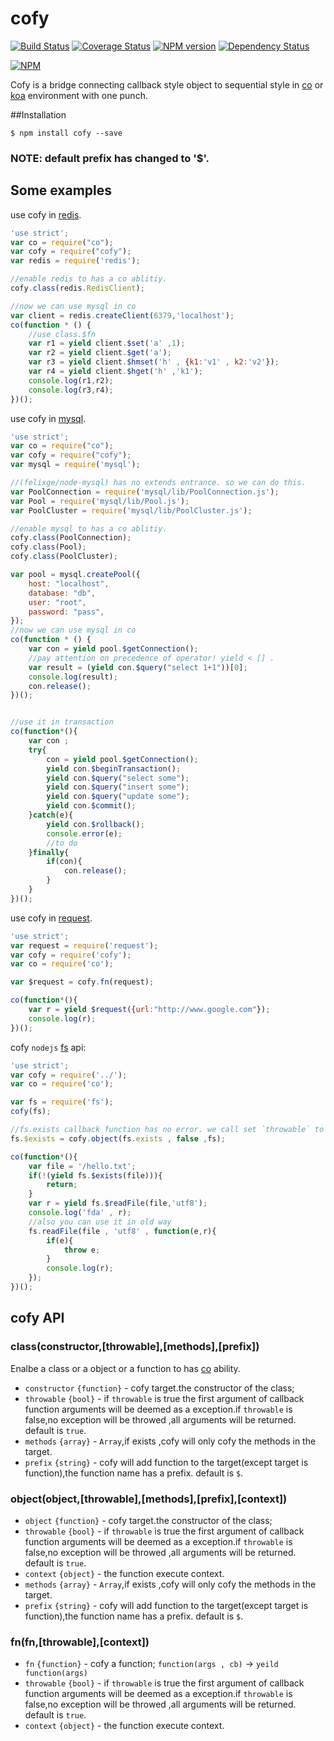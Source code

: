 cofy
====
[![Build Status](https://travis-ci.org/RocksonZeta/cofy.svg?branch=master)](https://travis-ci.org/RocksonZeta/cofy)
[![Coverage Status](https://coveralls.io/repos/RocksonZeta/cofy/badge.png?branch=master)](https://coveralls.io/r/RocksonZeta/cofy?branch=master)
[![NPM version](https://badge.fury.io/js/cofy.svg)](http://badge.fury.io/js/cofy)
[![Dependency Status](https://david-dm.org/RocksonZeta/cofy.svg)](https://david-dm.org/RocksonZeta/cofy)

[![NPM](https://nodei.co/npm/cofy.png?downloads=true&downloadRank=true&stars=true)](https://nodei.co/npm/cofy/)

Cofy is a bridge connecting callback style object to sequential style in [co](https://github.com/visionmedia/co) or [koa](https://github.com/koajs/koa) environment with one punch.

##Installation
```
$ npm install cofy --save
```

### NOTE: default prefix has changed to '$'.

## Some examples

use cofy in [redis](https://github.com/mranney/node_redis).
```javascript
'use strict';
var co = require("co");
var cofy = require("cofy");
var redis = require('redis');

//enable redis to has a co ablitiy.
cofy.class(redis.RedisClient);

//now we can use mysql in co 
var client = redis.createClient(6379,'localhost');
co(function * () {
	//use class.$fn
	var r1 = yield client.$set('a' ,1);
	var r2 = yield client.$get('a');
	var r3 = yield client.$hmset('h' , {k1:'v1' , k2:'v2'});
	var r4 = yield client.$hget('h' ,'k1');
	console.log(r1,r2);
	console.log(r3,r4);
})();
```

use cofy in [mysql](https://github.com/felixge/node-mysql).
```javascript
'use strict';
var co = require("co");
var cofy = require("cofy");
var mysql = require('mysql');

//(felixge/node-mysql) has no extends entrance. so we can do this.
var PoolConnection = require('mysql/lib/PoolConnection.js');
var Pool = require('mysql/lib/Pool.js');
var PoolCluster = require('mysql/lib/PoolCluster.js');

//enable mysql to has a co ablitiy.
cofy.class(PoolConnection);
cofy.class(Pool);
cofy.class(PoolCluster);

var pool = mysql.createPool({
	host: "localhost",
    database: "db",
    user: "root",
    password: "pass",
});
//now we can use mysql in co 
co(function * () {
	var con = yield pool.$getConnection();
	//pay attention on precedence of operator! yield < [] .
	var result = (yield con.$query("select 1+1"))[0]; 
	console.log(result);
	con.release();
})();


//use it in transaction
co(function*(){
	var con ;
	try{
		con = yield pool.$getConnection();
		yield con.$beginTransaction();
		yield con.$query("select some");
		yield con.$query("insert some");
		yield con.$query("update some");
		yield con.$commit();
	}catch(e){
		yield con.$rollback();
		console.error(e);
		//to do 
	}finally{
		if(con){
			con.release();
		}
	}
})();
```

use cofy in [request](https://github.com/mikeal/request).
```javascript
'use strict';
var request = require('request');
var cofy = require('cofy');
var co = require('co');

var $request = cofy.fn(request);

co(function*(){
	var r = yield $request({url:"http://www.google.com"});
	console.log(r);
})();
```

cofy `nodejs` [fs](http://nodejs.org/api/fs.html) api:
```js
'use strict';
var cofy = require('../');
var co = require('co');

var fs = require('fs');
cofy(fs);

//fs.exists callback function has no error. we call set `throwable` to false.
fs.$exists = cofy.object(fs.exists , false ,fs);	

co(function*(){
	var file = '/hello.txt';
	if(!(yield fs.$exists(file))){
		return;
	}
	var r = yield fs.$readFile(file,'utf8');
	console.log('fda' , r);
	//also you can use it in old way
	fs.readFile(file , 'utf8' , function(e,r){
		if(e){
			throw e;
		}
		console.log(r);
	});
})();
```


## cofy API

### class(constructor,[throwable],[methods],[prefix])

Enalbe a class or a object or a function to has [co](https://github.com/visionmedia/co) ability.
- `constructor` `{function}` - cofy target.the constructor of the class;
- `throwable` `{bool}` - if `throwable` is true the first argument of callback function arguments will be deemed as a exception.if `throwable` is false,no exception will be throwed ,all arguments will be returned. default is `true`.
- `methods` `{array}` - `Array`,if exists ,cofy will only cofy the methods in the target.
- `prefix` `{string}` - cofy will add function to the target(except target is function),the function name has a prefix. default is `$`.

### object(object,[throwable],[methods],[prefix],[context])

- `object` `{function}` - cofy target.the constructor of the class;
- `throwable` `{bool}` - if `throwable` is true the first argument of callback function arguments will be deemed as a exception.if `throwable` is false,no exception will be throwed ,all arguments will be returned. default is `true`.
- `context` `{object}` - the function execute context.
- `methods` `{array}` - `Array`,if exists ,cofy will only cofy the methods in the target.
- `prefix` `{string}` - cofy will add function to the target(except target is function),the function name has a prefix. default is `$`.


### fn(fn,[throwable],[context])
- `fn` `{function}` - cofy a function; `function(args , cb)` -> `yeild function(args)`
- `throwable` `{bool}` - if `throwable` is true the first argument of callback function arguments will be deemed as a exception.if `throwable` is false,no exception will be throwed ,all arguments will be returned. default is `true`.
- `context` `{object}` - the function execute context.